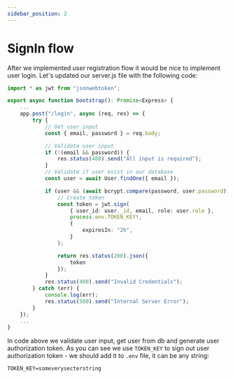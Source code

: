 ```yaml
---
sidebar_position: 2
---
```


# SignIn flow
After we implemented user registration flow it would be nice to implement user login. Let's updated our server.js file with the following code:

```ts
import * as jwt from "jsonwebtoken";

export async function bootstrap(): Promise<Express> {
    ...
    app.post("/login", async (req, res) => {
        try {
            // Get user input
            const { email, password } = req.body;

            // Validate user input
            if (!(email && password)) {
                res.status(400).send("All input is required");
            }
            // Validate if user exist in our database
            const user = await User.findOne({ email });

            if (user && (await bcrypt.compare(password, user.password))) {
                // Create token
                const token = jwt.sign(
                    { user_id: user._id, email, role: user.role },
                    process.env.TOKEN_KEY!,
                    {
                        expiresIn: "2h",
                    }
                );

                return res.status(200).json({
                    token
                });
            }
            res.status(400).send("Invalid Credentials");
        } catch (err) {
            console.log(err);
            res.status(500).send("Internal Server Error");
        }
    });
    ...
}
```

In code above we validate user input, get user from db and generate user authorization token. As you can see we use `TOKEN_KEY` to sign out user authorization token - we should add it to `.env` file, it can be any string:

```shell
TOKEN_KEY=someverysecterstring
```


